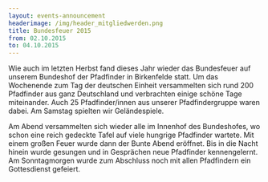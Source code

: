 ```yaml
---
layout: events-announcement
headerimage: /img/header_mitgliedwerden.png
title: Bundesfeuer 2015
from: 02.10.2015
to: 04.10.2015
---
```



Wie auch im letzten Herbst fand dieses Jahr wieder das Bundesfeuer auf unserem Bundeshof der Pfadfinder in Birkenfelde statt. Um das Wochenende zum Tag der deutschen 
Einheit versammelten sich rund 200 Pfadfinder aus ganz Deutschland und verbrachten einige schöne Tage miteinander. Auch 25 Pfadfinder/innen aus unserer Pfadfindergruppe 
waren dabei. Am Samstag spielten wir Geländespiele. 


Am Abend versammelten sich wieder alle im Innenhof des Bundeshofes, wo schon eine reich gedeckte Tafel auf viele 
hungrige Pfadfinder wartete. Mit einem großen Feuer wurde dann der Bunte Abend eröffnet. Bis in die Nacht hinein wurde gesungen und in Gesprächen neue Pfadfinder kennengelernt. 
Am Sonntagmorgen wurde zum Abschluss noch mit allen Pfadfindern ein Gottesdienst gefeiert.